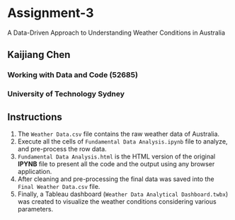 # Assignment-3

A Data-Driven Approach to Understanding Weather Conditions in Australia

## Kaijiang Chen

### Working with Data and Code (52685)

### University of Technology Sydney

## Instructions

1. The `Weather Data.csv` file contains the raw weather data of Australia.
2. Execute all the cells of `Fundamental Data Analysis.ipynb` file to analyze, and pre-process the row data.
3. `Fundamental Data Analysis.html` is the HTML version of the original **IPYNB** file to present all the code and the output using any browser application.
4. After cleaning and pre-processing the final data was saved into the `Final Weather Data.csv` file.
5. Finally, a Tableau dashboard (`Weather Data Analytical Dashboard.twbx`) was created to visualize the weather conditions considering various parameters.
